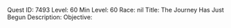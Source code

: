 Quest ID: 7493
Level: 60
Min Level: 60
Race: nil
Title: The Journey Has Just Begun
Description: 
Objective: 
